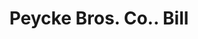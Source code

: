 ---
doi: 10.7916/D8BK2QDT
date_other: '1880'
date_other_textual: 1880-1889
form: printed ephemera
genre:
- Invoices
name:
- Peycke Bros. Co.
object_in_context_url: https://biggert.cul.columbia.edu/items/view/ave_biggert_00763
subject_hierarchical_geographic:
- Omaha, Nebraska, United States
subject_name:
- Peycke Bros. Co.
title: Peycke Bros. Co.. Bill
sort_title: Peycke Bros. Co.. Bill
call_number: ave_biggert_00763
coordinates:
- 41.25,-96.0
pid: ave_biggert_00763
identifiers: ave_biggert_00763
thumbnail: https://derivativo-3.library.columbia.edu/iiif/2/ldpd:345305/full/!256,256/0/native.jpg
permalink: /biggert/ave_biggert_00763/
layout: iiif-image-page
---
